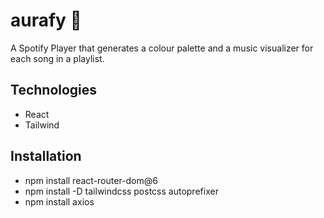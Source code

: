 # **aurafy 🔮**

A Spotify Player that generates a colour palette and a music visualizer for each song in a playlist.

## **Technologies**

- React
- Tailwind

## **Installation**

- npm install react-router-dom@6
- npm install -D tailwindcss postcss autoprefixer
- npm install axios
